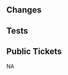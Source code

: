 ## Changes
<!-- Summary of your changes that are easy to understand -->

## Tests
<!-- How is this tested? -->

## Public Tickets
<!--
Link to public tickets (if any). Please don't mention internal tickets. 
-->
NA

